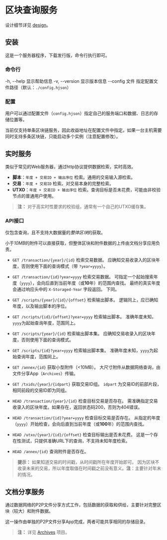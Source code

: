 # 区块查询服务

设计细节详见 [design](docs/design.md)。


## 安装

这是一个服务器程序，下载发行版，命令行执行即可。


### 命令行

-h, --help      显示帮助信息
-v, --version   显示版本信息
--config 文件   指定配置文件路径（默认：`./config.hjson`）


### 配置

用户可以通过配置文件（`config.hjson`）指定自己的服务端口和数据、日志的存储位置等。

当前仅支持单条区块链服务，因此收益地址在配置文件中指定。如果一台主机需要同时支持多条区块链，只能启动多个实例（注意配置修改）。



## 实时服务

类似于常见的Web服务器，通过http协议提供数据检索，实时高效。

- **脚本**：`年度 + 交易ID + 输出序位` 检索。通用的交易输入源检索。
- **交易**：`年度 + 交易ID` 检索。对交易本身的完整检索。
- **UTXO**：`年度 + 交易ID + 输出序位` 检索。查询目标是否未花费，可能由非校验节点的普通用户使用。

> **注：**
> 对于高实时性要求的校验组，通常有一个自己的UTXO缓存集。


### API接口

仅包含查询，且不支持大数据量的*整体区块*的获取。

小于*10MB*的附件可以直接获取，但整体区块和附件数据的上传由文档分享应用负责。

- `GET /transaction/{year}/{id}`
  检索交易数据。
  应确知交易收录入的区块年度，否则使用下面的查询模式（带 `?year=yyyy`）。

- `GET /transaction/{id}?year=yyyy`
  检索交易数据。
  可指定一个起始搜索年度（`yyyy`），会向后直到当前年度（或**10**年）的范围内查找。
  最终的真实年度会通过响应头中的 `X-Storaged-Year` 字段返回。
  下同。

- `GET /scripts/{year}/{id}/{offset}`
  检索输出脚本。
  逻辑同上，应已确知年度，以及输出脚本的序位。

- `GET /scripts/{id}/{offset}?year=yyyy`
  检索输出脚本。
  准确年度未知，`yyyy`为起始查询年度，范围同上。

- `GET /scripts/{year}/{id}`
  检索输出脚本集。
  应确知交易收录入的区块年度，否则使用下面的查询模式。

- `GET /scripts/{id}?year=yyyy`
  检索输出脚本集。
  准确年度未知，`yyyy`为起始查询年度，范围同上。

- `GET /annex/{id}`
  获取小型附件（<10MB）。
  大尺寸附件从数据网络查询，由文件分享App（`Archives`）传输。

- `GET /txids/{year}/{idpart}`
  获取交易ID组。
  `idpart` 为交易ID的前部片段，相同前段的交易ID即为同组。

- `HEAD /transaction/{year}/{id}`
  检查目标交易是否存在。
  需准确指定交易收录入的区块年度。如果存在，返回状态码200，否则为404错误。

- `HEAD /transaction/{id}?year=yyyy`
  检查目标交易是否存在。
  从指定的年度（`yyyy`）开始检查，会向后直到当前年度（或**100**年）的范围内查找。

- `HEAD /utxo/{year}/{id}/{offset}`
  检查目标输出是否未花费。
  这是一个存在性测试，只提供准确URL下的查询，不支持未知年度检索。

- `HEAD /annex/{id}`
  查询附件是否存在。

> **提示：**
> 如果知道交易的时间戳，从时间戳所在年度开始即可。
> 因为区块不收录未来的交易，所以年度取值在时间戳之前没有意义。**注**：主要针对年末的情况。



## 文档分享服务

通过数据网络的P2P文件分享方式工作，包括数据的获取和供给，主要针对完整区块（较大）和附件数据。

这一操作由单独的P2P文件分享App完成，两者可能共享相同的存储目录。

> **注：**
> 详见 [Archives](https://github.com/cxio/archives) 项目。

